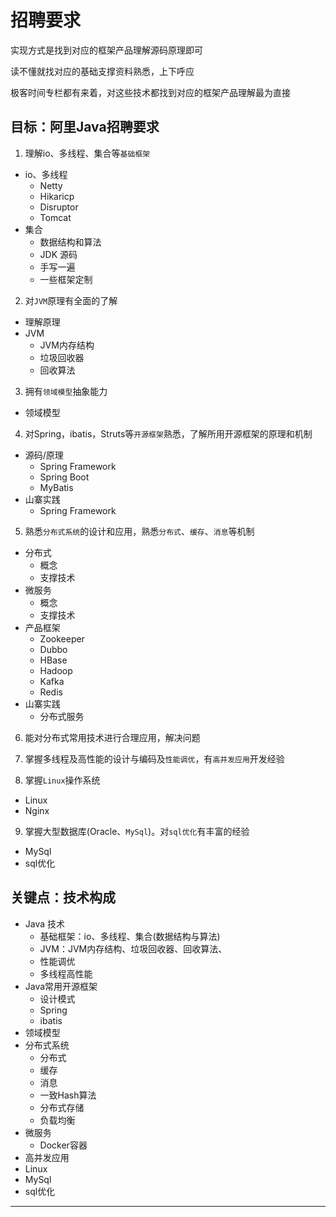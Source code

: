 #   招聘要求

实现方式是找到对应的框架产品理解源码原理即可

读不懂就找对应的基础支撑资料熟悉，上下呼应

极客时间专栏都有来着，对这些技术都找到对应的框架产品理解最为直接

##  目标：阿里Java招聘要求

1.  理解io、多线程、集合等`基础框架`

-   io、多线程
    -   Netty
    -   Hikaricp
    -   Disruptor
    -   Tomcat
-   集合
    -   数据结构和算法
    -   JDK 源码
    -   手写一遍
    -   一些框架定制


2.  对`JVM`原理有全面的了解

-   理解原理
-   JVM
    -   JVM内存结构
    -   垃圾回收器
    -   回收算法

3.  拥有`领域模型`抽象能力

-   领域模型

4.  对Spring，ibatis，Struts等`开源框架`熟悉，了解所用开源框架的原理和机制

-   源码/原理
    -   Spring Framework
    -   Spring Boot
    -   MyBatis
-   山寨实践
    -   Spring Framework

5.  熟悉`分布式系统`的设计和应用，熟悉`分布式`、`缓存`、`消息`等机制

-   分布式
    -   概念
    -   支撑技术
-   微服务
    -   概念
    -   支撑技术
-   产品框架
    -   Zookeeper
    -   Dubbo
    -   HBase
    -   Hadoop
    -   Kafka
    -   Redis
-   山寨实践
    -   分布式服务

6.  能对分布式常用技术进行合理应用，解决问题

7.  掌握多线程及高性能的设计与编码及`性能调优`，有`高并发应用`开发经验

8.  掌握`Linux`操作系统

-   Linux
-   Nginx

9.  掌握大型数据库(Oracle、`MySql`)。对`sql优化`有丰富的经验

-   MySql
-   sql优化

##  关键点：技术构成

-   Java 技术
    -   基础框架：io、多线程、集合(数据结构与算法)
    -   JVM：JVM内存结构、垃圾回收器、回收算法、
    -   性能调优
    -   多线程高性能
-   Java常用开源框架
    -   设计模式
    -   Spring
    -   ibatis
-   领域模型
-   分布式系统
    -   分布式
    -   缓存
    -   消息
    -   一致Hash算法
    -   分布式存储
    -   负载均衡
-   微服务
    -   Docker容器
-   高并发应用
-   Linux
-   MySql
-   sql优化

----
